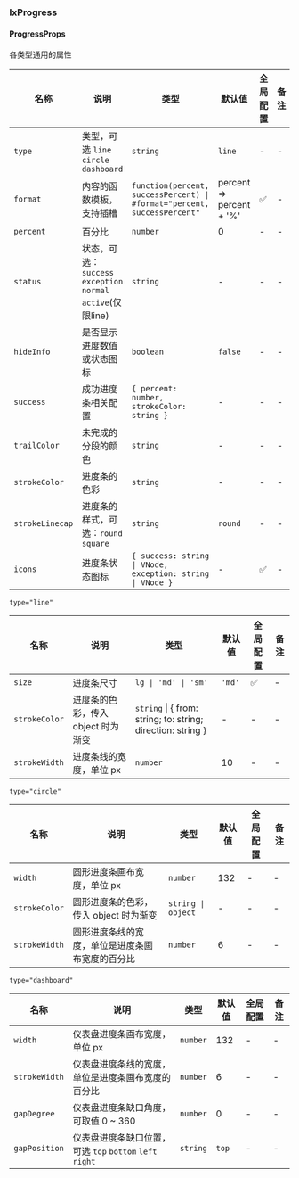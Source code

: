 
### IxProgress

#### ProgressProps

各类型通用的属性

| 名称 | 说明 | 类型 | 默认值 | 全局配置 | 备注 |
| --- | --- | --- | --- | --- | --- |
| `type` | 类型，可选 `line` `circle` `dashboard` | `string` | `line` | - | - |
| `format` | 内容的函数模板，支持插槽 | `function(percent, successPercent) \| #format="percent, successPercent"`| percent => percent + '%' | ✅ | - |
| `percent` | 百分比 | `number` | 0  | - | - |
| `status` | 状态，可选：`success` `exception` `normal` `active`(仅限line) | `string` | - | - | - |
| `hideInfo` | 是否显示进度数值或状态图标 | `boolean` | `false` | - | - |
| `success` | 成功进度条相关配置 | `{ percent: number, strokeColor: string }` | - | - | - |
| `trailColor` | 未完成的分段的颜色 | `string` | - | - | - |
| `strokeColor` | 进度条的色彩 | `string` | - | - | - |
| `strokeLinecap` | 进度条的样式，可选：`round` `square`| `string` | `round` | - | - |
| `icons` | 进度条状态图标 | `{ success: string \| VNode, exception: string \| VNode }` | - | ✅ | - |

`type="line"`

| 名称 | 说明 | 类型 | 默认值 | 全局配置 | 备注 |
| --- | --- | --- | --- | --- | --- |
| `size` | 进度条尺寸 | `lg \| 'md' \| 'sm'` | `'md'` | ✅ | - |
| `strokeColor` | 进度条的色彩，传入 object 时为渐变 | `string` \| { from: string; to: string; direction: string } | - | - | - |
| `strokeWidth` | 进度条线的宽度，单位 px | `number` | 10 | - | - |

`type="circle"`

| 名称 | 说明 | 类型 | 默认值 | 全局配置 | 备注 |
| --- | --- | --- | --- | --- | --- |
| `width` | 圆形进度条画布宽度，单位 px | `number` | 132 | - | - |
| `strokeColor` | 圆形进度条的色彩，传入 object 时为渐变 | `string \| object` | - | - | - |
| `strokeWidth` | 圆形进度条线的宽度，单位是进度条画布宽度的百分比 | `number` | 6 | - | - |

`type="dashboard"`

| 名称 | 说明 | 类型 | 默认值 | 全局配置 | 备注 |
| --- | --- | --- | --- | --- | --- |
| `width` | 仪表盘进度条画布宽度，单位 px | `number` | 132 | - | - |
| `strokeWidth` | 仪表盘进度条线的宽度，单位是进度条画布宽度的百分比 | `number` | 6 | - | - |
| `gapDegree` | 仪表盘进度条缺口角度，可取值 0 ~ 360 | `number` | 0 | - | - |
| `gapPosition` | 仪表盘进度条缺口位置，可选 `top` `bottom` `left` `right` | `string` | `top` | - | - |
